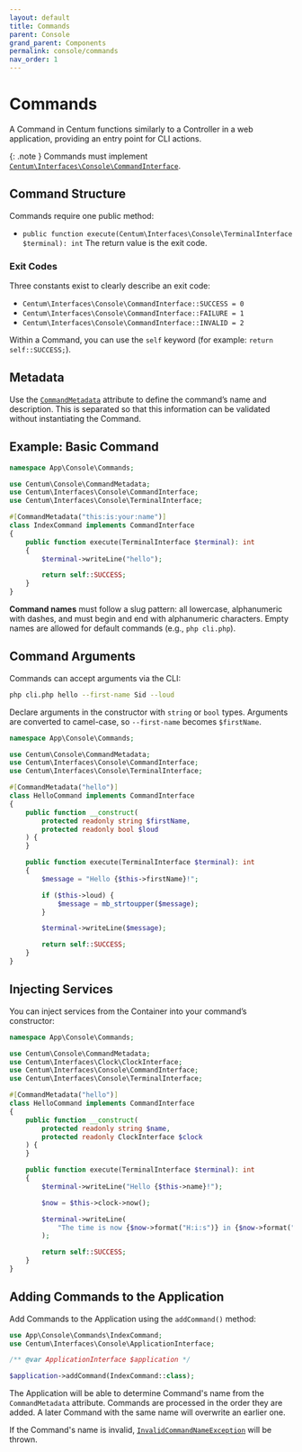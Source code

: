 ```yaml
---
layout: default
title: Commands
parent: Console
grand_parent: Components
permalink: console/commands
nav_order: 1
---
```




# Commands

A Command in Centum functions similarly to a Controller in a web application, providing an entry point for CLI actions.

{: .note }
Commands must implement [`Centum\Interfaces\Console\CommandInterface`](https://github.com/SidRoberts/centum/blob/development/src/Interfaces/Console/CommandInterface.php).



## Command Structure

Commands require one public method:

- `public function execute(Centum\Interfaces\Console\TerminalInterface $terminal): int`
  The return value is the exit code.

### Exit Codes

Three constants exist to clearly describe an exit code:

- `Centum\Interfaces\Console\CommandInterface::SUCCESS = 0`
- `Centum\Interfaces\Console\CommandInterface::FAILURE = 1`
- `Centum\Interfaces\Console\CommandInterface::INVALID = 2`

Within a Command, you can use the `self` keyword (for example: `return self::SUCCESS;`).



## Metadata

Use the [`CommandMetadata`](https://github.com/SidRoberts/centum/blob/development/src/Console/CommandMetadata.php) attribute to define the command’s name and description.
This is separated so that this information can be validated without instantiating the Command.



## Example: Basic Command

```php
namespace App\Console\Commands;

use Centum\Console\CommandMetadata;
use Centum\Interfaces\Console\CommandInterface;
use Centum\Interfaces\Console\TerminalInterface;

#[CommandMetadata("this:is:your:name")]
class IndexCommand implements CommandInterface
{
    public function execute(TerminalInterface $terminal): int
    {
        $terminal->writeLine("hello");

        return self::SUCCESS;
    }
}
```

**Command names** must follow a slug pattern: all lowercase, alphanumeric with dashes, and must begin and end with alphanumeric characters.
Empty names are allowed for default commands (e.g., `php cli.php`).



## Command Arguments

Commands can accept arguments via the CLI:

```bash
php cli.php hello --first-name Sid --loud
```

Declare arguments in the constructor with `string` or `bool` types.
Arguments are converted to camel-case, so `--first-name` becomes `$firstName`.

```php
namespace App\Console\Commands;

use Centum\Console\CommandMetadata;
use Centum\Interfaces\Console\CommandInterface;
use Centum\Interfaces\Console\TerminalInterface;

#[CommandMetadata("hello")]
class HelloCommand implements CommandInterface
{
    public function __construct(
        protected readonly string $firstName,
        protected readonly bool $loud
    ) {
    }

    public function execute(TerminalInterface $terminal): int
    {
        $message = "Hello {$this->firstName}!";

        if ($this->loud) {
            $message = mb_strtoupper($message);
        }

        $terminal->writeLine($message);

        return self::SUCCESS;
    }
}
```



## Injecting Services

You can inject services from the Container into your command’s constructor:

```php
namespace App\Console\Commands;

use Centum\Console\CommandMetadata;
use Centum\Interfaces\Clock\ClockInterface;
use Centum\Interfaces\Console\CommandInterface;
use Centum\Interfaces\Console\TerminalInterface;

#[CommandMetadata("hello")]
class HelloCommand implements CommandInterface
{
    public function __construct(
        protected readonly string $name,
        protected readonly ClockInterface $clock
    ) {
    }

    public function execute(TerminalInterface $terminal): int
    {
        $terminal->writeLine("Hello {$this->name}!");

        $now = $this->clock->now();

        $terminal->writeLine(
            "The time is now {$now->format("H:i:s")} in {$now->format("e")}."
        );

        return self::SUCCESS;
    }
}
```



## Adding Commands to the Application

Add Commands to the Application using the `addCommand()` method:

```php
use App\Console\Commands\IndexCommand;
use Centum\Interfaces\Console\ApplicationInterface;

/** @var ApplicationInterface $application */

$application->addCommand(IndexCommand::class);
```

The Application will be able to determine Command's name from the `CommandMetadata` attribute.
Commands are processed in the order they are added.
A later Command with the same name will overwrite an earlier one.

If the Command's name is invalid, [`InvalidCommandNameException`](https://github.com/SidRoberts/centum/blob/development/src/Console/Exception/InvalidCommandNameException.php) will be thrown.

